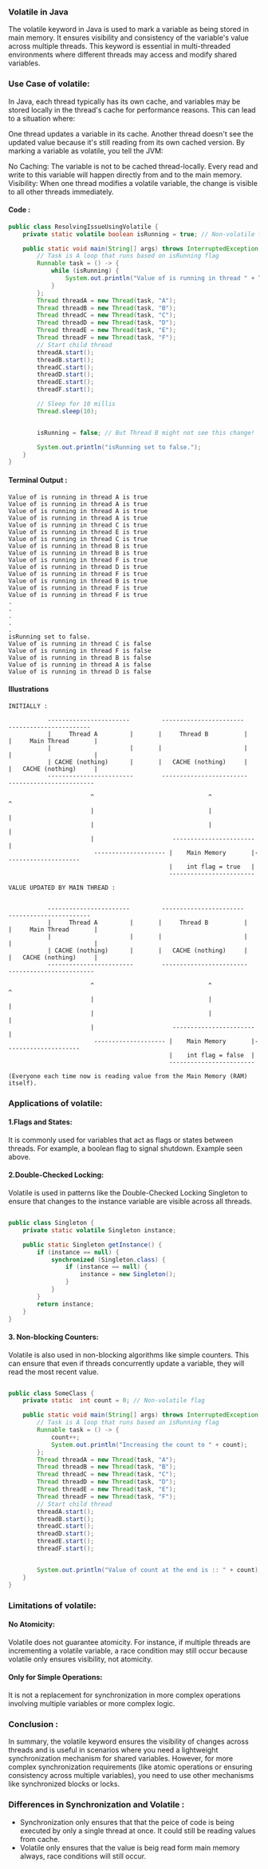### Volatile in Java
The volatile keyword in Java is used to mark a variable as being stored in main memory. It ensures visibility and consistency of the variable's value across multiple threads. This keyword is essential in multi-threaded environments where different threads may access and modify shared variables.

### Use Case of volatile:
In Java, each thread typically has its own cache, and variables may be stored locally in the thread's cache for performance reasons. This can lead to a situation where:

One thread updates a variable in its cache.
Another thread doesn't see the updated value because it's still reading from its own cached version.
By marking a variable as volatile, you tell the JVM:

No Caching: The variable is not to be cached thread-locally. Every read and write to this variable will happen directly from and to the main memory.
Visibility: When one thread modifies a volatile variable, the change is visible to all other threads immediately.


#### Code : 
```java
public class ResolvingIssueUsingVolatile {
    private static volatile boolean isRunning = true; // Non-volatile flag

    public static void main(String[] args) throws InterruptedException {
        // Task is A loop that runs based on isRunning flag
        Runnable task = () -> {
            while (isRunning) {
                System.out.println("Value of is running in thread " + Thread.currentThread().getName() +" is " + isRunning);
            }
        };
        Thread threadA = new Thread(task, "A");
        Thread threadB = new Thread(task, "B");
        Thread threadC = new Thread(task, "C");
        Thread threadD = new Thread(task, "D");
        Thread threadE = new Thread(task, "E");
        Thread threadF = new Thread(task, "F");
        // Start child thread
        threadA.start();
        threadB.start();
        threadC.start();
        threadD.start();
        threadE.start();
        threadF.start();

        // Sleep for 10 millis
        Thread.sleep(10);


        isRunning = false; // But Thread B might not see this change!

        System.out.println("isRunning set to false.");
    }
}
```
#### Terminal Output :

```
Value of is running in thread A is true
Value of is running in thread A is true
Value of is running in thread A is true
Value of is running in thread A is true
Value of is running in thread C is true
Value of is running in thread E is true
Value of is running in thread C is true
Value of is running in thread B is true
Value of is running in thread B is true
Value of is running in thread F is true
Value of is running in thread D is true
Value of is running in thread F is true
Value of is running in thread B is true
Value of is running in thread F is true
Value of is running in thread F is true
.
.
.
.
.
isRunning set to false.
Value of is running in thread C is false
Value of is running in thread F is false
Value of is running in thread B is false
Value of is running in thread A is false
Value of is running in thread D is false
```

#### Illustrations
```
INITIALLY : 

           -----------------------         -----------------------         -----------------------
           |     Thread A         |       |     Thread B          |        |     Main Thread       |
           |                      |       |                       |        |                       |
           | CACHE (nothing)      |       |   CACHE (nothing)     |        |   CACHE (nothing)     |
           ------------------------        ------------------------        ------------------------

                       ^                                ^                                 ^
                       |                                |                                 |
                       |                                |                                 |
                       |                      -----------------------                     |
                        -------------------- |    Main Memory       |---------------------
                                             |    int flag = true   |
                                             ------------------------

VALUE UPDATED BY MAIN THREAD : 


           -----------------------         -----------------------         -----------------------
           |     Thread A         |       |     Thread B          |        |     Main Thread       |
           |                      |       |                       |        |                       |
           | CACHE (nothing)      |       |   CACHE (nothing)     |        |   CACHE (nothing)     |
           ------------------------        ------------------------        ------------------------

                       ^                                ^                                 ^
                       |                                |                                 |
                       |                                |                                 |
                       |                      -----------------------                     |
                        -------------------- |    Main Memory       |---------------------
                                             |    int flag = false  |
                                             ------------------------

(Everyone each time now is reading value from the Main Memory (RAM) itself).
```


### Applications of volatile:
#### 1.Flags and States: 
It is commonly used for variables that act as flags or states between threads. For example, a boolean flag to signal shutdown. Example seen above.

#### 2.Double-Checked Locking:
Volatile is used in patterns like the Double-Checked Locking Singleton to ensure that changes to the instance variable are visible across all threads.
```java

public class Singleton {
    private static volatile Singleton instance;

    public static Singleton getInstance() {
        if (instance == null) {
            synchronized (Singleton.class) {
                if (instance == null) {
                    instance = new Singleton();
                }
            }
        }
        return instance;
    }
}

```
#### 3. Non-blocking Counters: 
Volatile is also used in non-blocking algorithms like simple counters. This can ensure that even if threads concurrently update a variable, they will read the most recent value.

```java

public class SomeClass {
    private static  int count = 0; // Non-volatile flag

    public static void main(String[] args) throws InterruptedException {
        // Task is A loop that runs based on isRunning flag
        Runnable task = () -> {
            count++;
            System.out.println("Increasing the count to " + count);
        };
        Thread threadA = new Thread(task, "A");
        Thread threadB = new Thread(task, "B");
        Thread threadC = new Thread(task, "C");
        Thread threadD = new Thread(task, "D");
        Thread threadE = new Thread(task, "E");
        Thread threadF = new Thread(task, "F");
        // Start child thread
        threadA.start();
        threadB.start();
        threadC.start();
        threadD.start();
        threadE.start();
        threadF.start();


        System.out.println("Value of count at the end is :: " + count);
    }
}
```
### Limitations of volatile:
#### No Atomicity: 
Volatile does not guarantee atomicity. For instance, if multiple threads are incrementing a volatile variable, a race condition may still occur because volatile only ensures visibility, not atomicity.
#### Only for Simple Operations:
 It is not a replacement for synchronization in more complex operations involving multiple variables or more complex logic.


### Conclusion :

In summary, the volatile keyword ensures the visibility of changes across threads and is useful in scenarios where you need a lightweight synchronization mechanism for shared variables. However, for more complex synchronization requirements (like atomic operations or ensuring consistency across multiple variables), you need to use other mechanisms like synchronized blocks or locks.

### Differences in Synchronization and Volatile :
- Synchronization only ensures that that the peice of code is being executed by only a single thread at once. It could still be reading values from cache. 
- Volatile only ensures that the value is beig read form main memory always, race conditions will still occur.







